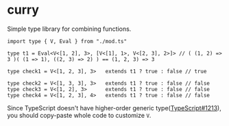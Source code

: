# curry
Simple type library for combining functions.
```
import type { V, Eval } from "./mod.ts"

type t1 = Eval<V<[1, 2], 3>, [V<[1], 1>, V<[2, 3], 2>]> // ( (1, 2) => 3 )( (1 => 1), ((2, 3) => 2) ) == (1, 2, 3) => 3

type check1 = V<[1, 2, 3], 3>   extends t1 ? true : false // true

type check2 = V<[1, 3, 3], 3>   extends t1 ? true : false // false
type check3 = V<[1, 2], 3>      extends t1 ? true : false // false
type check4 = V<[1, 2, 3], 4>   extends t1 ? true : false // false
```
Since TypeScript doesn't have higher-order generic type([TypeScript#1213](https://github.com/microsoft/TypeScript/issues/1213)), you should copy-paste whole code to customize `V`.
